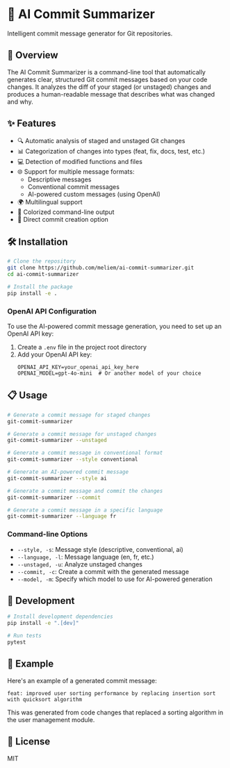 # 🧠 AI Commit Summarizer

Intelligent commit message generator for Git repositories.

## 📝 Overview

The AI Commit Summarizer is a command-line tool that automatically generates clear, structured Git commit messages based on your code changes. It analyzes the diff of your staged (or unstaged) changes and produces a human-readable message that describes what was changed and why.

## ✨ Features

- 🔍 Automatic analysis of staged and unstaged Git changes
- 📊 Categorization of changes into types (feat, fix, docs, test, etc.)
- 💻 Detection of modified functions and files
- 🌐 Support for multiple message formats:
  - Descriptive messages
  - Conventional commit messages
  - AI-powered custom messages (using OpenAI)
- 🌍 Multilingual support
- 🎨 Colorized command-line output
- 🚀 Direct commit creation option

## 🛠️ Installation

```bash
# Clone the repository
git clone https://github.com/meliem/ai-commit-summarizer.git
cd ai-commit-summarizer

# Install the package
pip install -e .
```

### OpenAI API Configuration

To use the AI-powered commit message generation, you need to set up an OpenAI API key:

1. Create a `.env` file in the project root directory
2. Add your OpenAI API key:
   ```
   OPENAI_API_KEY=your_openai_api_key_here
   OPENAI_MODEL=gpt-4o-mini  # Or another model of your choice
   ```

## 📋 Usage

```bash
# Generate a commit message for staged changes
git-commit-summarizer

# Generate a commit message for unstaged changes
git-commit-summarizer --unstaged

# Generate a commit message in conventional format
git-commit-summarizer --style conventional

# Generate an AI-powered commit message
git-commit-summarizer --style ai

# Generate a commit message and commit the changes
git-commit-summarizer --commit

# Generate a commit message in a specific language
git-commit-summarizer --language fr
```

### Command-line Options

- `--style, -s`: Message style (descriptive, conventional, ai)
- `--language, -l`: Message language (en, fr, etc.)
- `--unstaged, -u`: Analyze unstaged changes
- `--commit, -c`: Create a commit with the generated message
- `--model, -m`: Specify which model to use for AI-powered generation

## 🔧 Development

```bash
# Install development dependencies
pip install -e ".[dev]"

# Run tests
pytest
```

## 📝 Example

Here's an example of a generated commit message:

```
feat: improved user sorting performance by replacing insertion sort with quicksort algorithm
```

This was generated from code changes that replaced a sorting algorithm in the user management module.

## 📄 License

MIT
